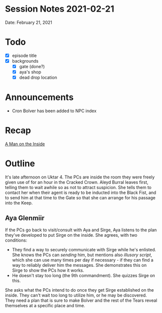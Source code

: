 # Session Notes 2021-02-21

Date: February 21, 2021

# Todo

- [x]  episode title
- [x]  backgrounds
    - [x]  gate (done?)
    - [x]  aya's shop
    - [x]  dead drop location

# Announcements

- Cron Bolver has been added to NPC index

# Recap

[A Man on the Inside](../../logbook/A%20Man%20on%20the%20Inside.md) 

# Outline

It's late afternoon on Uktar 4. The PCs are inside the room they were freely given use of for an hour in the Cracked Crown. Aleyd Burral leaves first, telling them to wait awhile so as not to attract suspicion. She tells them to contact her when their agent is ready to be inducted into the Black Fist, and to send him at that time to the Gate so that she can arrange for his passage into the Keep.

## Aya Glenmiir

If the PCs go back to visit/consult with Aya and Sirge, Aya listens to the plan they've developed to put Sirge on the inside. She agrees, with two conditions:

- They find a way to securely communicate with Sirge while he's enlisted. She knows the PCs can *sending* him, but mentions also *illusory script*, which she can use many times per day if necessary - if they can find a way to reliably deliver him the messages. She demonstrates this on Sirge to show the PCs how it works.
- He doesn't stay too long (the 9th commandment). She quizzes Sirge on this.

She asks what the PCs intend to do once they get Sirge established on the inside. They can't wait too long to utilize him, or he may be discovered. They need a plan that is sure to make Bolver and the rest of the Tears reveal themselves at a specific place and time.